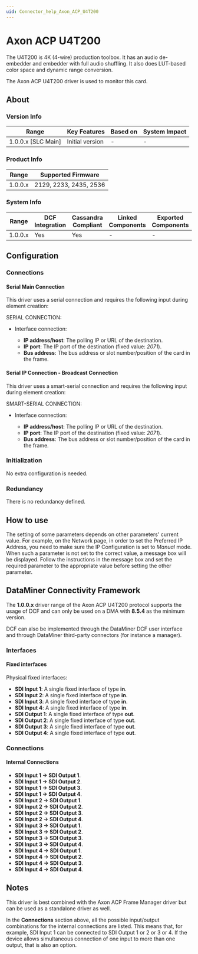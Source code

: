 ```yaml
---
uid: Connector_help_Axon_ACP_U4T200
---
```


# Axon ACP U4T200

The U4T200 is 4K (4-wire) production toolbox. It has an audio de-embedder and embedder with full audio shuffling. It also does LUT-based color space and dynamic range conversion.

The Axon ACP U4T200 driver is used to monitor this card.

## About

### Version Info

| **Range**            | **Key Features** | **Based on** | **System Impact** |
|----------------------|------------------|--------------|-------------------|
| 1.0.0.x \[SLC Main\] | Initial version  | \-           | \-                |

### Product Info

| **Range** | **Supported Firmware** |
|-----------|------------------------|
| 1.0.0.x   | 2129, 2233, 2435, 2536 |

### System Info

| **Range** | **DCF Integration** | **Cassandra Compliant** | **Linked Components** | **Exported Components** |
|-----------|---------------------|-------------------------|-----------------------|-------------------------|
| 1.0.0.x   | Yes                 | Yes                     | \-                    | \-                      |

## Configuration

### Connections

#### Serial Main Connection

This driver uses a serial connection and requires the following input during element creation:

SERIAL CONNECTION:

- Interface connection:

  - **IP address/host**: The polling IP or URL of the destination.
  - **IP port**: The IP port of the destination (fixed value: *2071*).
  - **Bus address**: The bus address or slot number/position of the card in the frame.

#### Serial IP Connection - Broadcast Connection

This driver uses a smart-serial connection and requires the following input during element creation:

SMART-SERIAL CONNECTION:

- Interface connection:

  - **IP address/host**: The polling IP or URL of the destination.
  - **IP port**: The IP port of the destination (fixed value: *2071*).
  - **Bus address**: The bus address or slot number/position of the card in the frame.

### Initialization

No extra configuration is needed.

### Redundancy

There is no redundancy defined.

## How to use

The setting of some parameters depends on other parameters' current value. For example, on the Network page, in order to set the Preferred IP Address, you need to make sure the IP Configuration is set to *Manual* mode. When such a parameter is not set to the correct value, a message box will be displayed. Follow the instructions in the message box and set the required parameter to the appropriate value before setting the other parameter.

## DataMiner Connectivity Framework

The **1.0.0.x** driver range of the Axon ACP U4T200 protocol supports the usage of DCF and can only be used on a DMA with **8.5.4** as the minimum version.

DCF can also be implemented through the DataMiner DCF user interface and through DataMiner third-party connectors (for instance a manager).

### Interfaces

#### Fixed interfaces

Physical fixed interfaces:

- **SDI Input 1**: A single fixed interface of type **in**.
- **SDI Input 2**: A single fixed interface of type **in**.
- **SDI Input 3**: A single fixed interface of type **in**.
- **SDI Input 4**: A single fixed interface of type **in**.
- **SDI Output 1**: A single fixed interface of type **out**.
- **SDI Output 2**: A single fixed interface of type **out**.
- **SDI Output 3**: A single fixed interface of type **out**.
- **SDI Output 4**: A single fixed interface of type **out**.

### Connections

#### Internal Connections

- **SDI Input 1 -\> SDI Output 1**.
- **SDI Input 1 -\> SDI Output 2**.
- **SDI Input 1 -\> SDI Output 3**.
- **SDI Input 1 -\> SDI Output 4**.
- **SDI Input 2 -\> SDI Output 1**.
- **SDI Input 2 -\> SDI Output 2**.
- **SDI Input 2 -\> SDI Output 3**.
- **SDI Input 2 -\> SDI Output 4**.
- **SDI Input 3 -\> SDI Output 1**.
- **SDI Input 3 -\> SDI Output 2**.
- **SDI Input 3 -\> SDI Output 3**.
- **SDI Input 3 -\> SDI Output 4**.
- **SDI Input 4 -\> SDI Output 1**.
- **SDI Input 4 -\> SDI Output 2**.
- **SDI Input 4 -\> SDI Output 3**.
- **SDI Input 4 -\> SDI Output 4**.

## Notes

This driver is best combined with the Axon ACP Frame Manager driver but can be used as a standalone driver as well.

In the **Connections** section above, all the possible input/output combinations for the internal connections are listed. This means that, for example, SDI Input 1 can be connected to SDI Output 1 or 2 or 3 or 4. If the device allows simultaneous connection of one input to more than one output, that is also an option.
